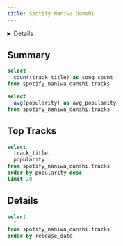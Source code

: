 ```yaml
---
title: Spotify Naniwa Danshi
---
```


<Details title='What is this?'>

  このダッシュボードは、Spotify Web APIで取得できるデータを、[dlt](https://dlthub.com/)と[dbt](https://docs.getdbt.com)を使ってELTしたものを可視化しています。
</Details>

## Summary

```sql songs_summary
select
  count(track_title) as song_count
from spotify_naniwa_danshi.tracks
```

```sql avg_popularity
select
  avg(popularity) as avg_popularity
from spotify_naniwa_danshi.tracks
```

<BigValue
  data={songs_summary}
  value=song_count
  title="Songs"
/>

<BigValue
  data={avg_popularity}
  value=avg_popularity
  title="Avg Popularity"
/>

## Top Tracks

```sql top_tracks
select
  track_title,
  popularity
from spotify_naniwa_danshi.tracks
order by popularity desc
limit 20
```

<BarChart
  data={top_tracks}
  x=track_title
  y=popularity
  swapXY=true
/>

## Details

```sql all_tracks
select
  *
from spotify_naniwa_danshi.tracks
order by release_date
```

<DataTable data={all_tracks} 
  rows=all search=true>
</DataTable>